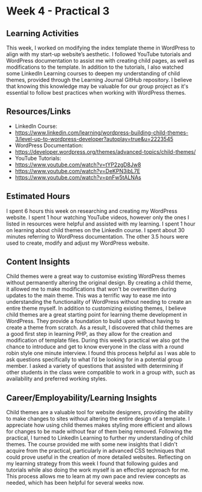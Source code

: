 # Week 4 - Practical 3

## Learning Activities
This week, I worked on modifying the index template theme in WordPress to align with my start-up website’s aesthetic. I followed YouTube tutorials and WordPress documentation to assist me with creating child pages, as well as modifications to the template. In addition to the tutorials, I also watched some LinkedIn Learning courses to deepen my understanding of child themes, provided through the Learning Journal GitHub repository. I believe that knowing this knowledge may be valuable for our group project as it's essential to follow best practices when working with WordPress themes.

## Resources/Links
-	LinkedIn Course:
-	https://www.linkedin.com/learning/wordpress-building-child-themes-3/level-up-to-wordpress-developer?autoplay=true&u=2223545
-	WordPress Documentation: 
-	https://developer.wordpress.org/themes/advanced-topics/child-themes/
-	YouTube Tutorials:
-	https://www.youtube.com/watch?v=tYP2zgD8Jw8
-	https://www.youtube.com/watch?v=DeKPN3ibL7E
-	https://www.youtube.com/watch?v=pnFw5tALNAs

## Estimated Hours
I spent 6 hours this week on researching and creating my WordPress website. I spent 1 hour watching YouTube videos, however only the ones I listed in resources were helpful and assisted with my learning. I spent 1 hour on learning about child themes on the LinkedIn course. I spent about 30 minutes referring to WordPress documentation. The other 3.5 hours were used to create, modify and adjust my WordPress website.

## Content Insights
Child themes were a great way to customise existing WordPress themes without permanently altering the original design. By creating a child theme, it allowed me to make modifications that won't be overwritten during updates to the main theme. This was a terrific way to ease me into understanding the functionality of WordPress without needing to create an entire theme myself. In addition to customizing existing themes, I believe child themes are a great starting point for learning theme development in WordPress. They provide a foundation to build upon without having to create a theme from scratch. As a result, I discovered that child themes are a good first step in learning PHP, as they allow for the creation and modification of template files.
During this week’s practical we also got the chance to introduce and get to know everyone in the class with a round robin style one minute interview. I found this process helpful as I was able to ask questions specifically to what I’d be looking for in a potential group member. I asked a variety of questions that assisted with determining if other students in the class were compatible to work in a group with, such as availability and preferred working styles.

## Career/Employability/Learning Insights
Child themes are a valuable tool for website designers, providing the ability to make changes to sites without altering the entire design of a template. I appreciate how using child themes makes styling more efficient and allows for changes to be made without fear of them being removed. Following the practical, I turned to LinkedIn Learning to further my understanding of child themes. The course provided me with some new insights that I didn't acquire from the practical, particularly in advanced CSS techniques that could prove useful in the creation of more detailed websites. Reflecting on my learning strategy from this week I found that following guides and tutorials while also doing the work myself is an effective approach for me. This process allows me to learn at my own pace and review concepts as needed, which has been helpful for several weeks now.
